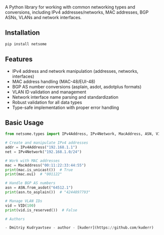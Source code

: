 A Python library for working with common networking types and conversions, including IPv4 addresses/networks, MAC addresses, BGP ASNs, VLANs and network interfaces.

## Installation

```bash
pip install netsome
```

## Features

- IPv4 address and network manipulation (addresses, networks, interfaces)
- MAC address handling (MAC-48/EUI-48)
- BGP AS number conversions (asplain, asdot, asdotplus formats)
- VLAN ID validation and management
- Network interface name parsing and standardization
- Robust validation for all data types
- Type-safe implementation with proper error handling

## Basic Usage

```python
from netsome.types import IPv4Address, IPv4Network, MacAddress, ASN, VID

# Create and manipulate IPv4 addresses
addr = IPv4Address("192.168.1.1")
net = IPv4Network("192.168.1.0/24")

# Work with MAC addresses
mac = MacAddress("00:11:22:33:44:55")
print(mac.is_unicast())  # True
print(mac.oui)  # "001122"

# Handle BGP AS numbers
asn = ASN.from_asdot("64512.1")
print(asn.to_asplain())  # "4244897793"

# Manage VLAN IDs
vid = VID(100)
print(vid.is_reserved())  # False

# Authors

- Dmitriy Kudryavtsev - author - [kuderr](https://github.com/kuderr)
